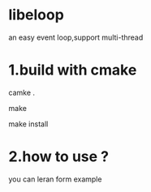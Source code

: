# libeloop
an easy event loop,support multi-thread

# 1.build with cmake
camke .

make

make install

# 2.how to use ?
you can leran form example



